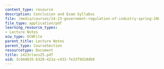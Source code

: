 ```yaml
---
content_type: resource
description: Conclusion and Exam Syllabus
file: /media/courses/14-23-government-regulation-of-industry-spring-2003/3c044635b320421ac433fe33f9d18db9_1423class25.pdf
file_type: application/pdf
learning_resource_types:
- Lecture Notes
ocw_type: OCWFile
parent_title: Lecture Notes
parent_type: CourseSection
resourcetype: Document
title: 1423class25.pdf
uid: 3c044635-b320-421a-c433-fe33f9d18db9
---
```

